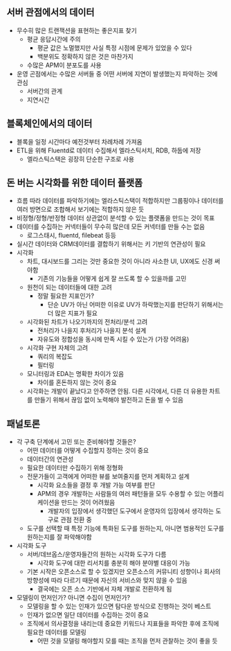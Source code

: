 ## 서버 관점에서의 데이터

* 무수히 많은 트랜잭션을 표현하는 좋은지표 찾기
  * 평균 응답시간에 주의
    * 평균 값은 노멀했지만 사실 특정 시점에 문제가 있었을 수 있다
    * 백분위도 정확하지 않은 것은 마찬가지
  * 수많은 APM이 분포도를 사용
* 운영 곤점에서는 수많은 서버들 중 어떤 서버에 지연이 발생했는지 파악하는 것에 관심
  * 서버간의 관계
  * 지연시간



## 블록체인에서의 데이터

* 블록을 일정 시간마다 예전것부터 차례차례 가져옴
* ETL을 위해 Fluentd로 데이터 수집해서 엘라스틱서치, RDB, 하둡에 저장
  * 엘라스틱스택은 굉장히 단순한 구조로 사용



## 돈 버는 시각화를 위한 데이터 플랫폼

- 흐름 따라 데이터를 파악하기에는 엘라스틱스택이 적합하지만 그룹핑이나 데이터를 여러 방면으로 조합해서 보기에는 적합하지 않은 듯
- 비정형/정형/반정형 데이터 상관없이 분석할 수 있는 플랫폼을 만드는 것이 목표
- 데이터를 수집하는 커넥터들이 무수히 많은데 모든 커넥터를 만들 수는 없음
  - 로그스태시, fluentd, filebeat 등등
- 실시간 데이터와 CRM데이터를 결합하기 위해서는 키 기반의 연관성이 필요
- 시각화
  - 차트, 대시보드를 그리는 것만 중요한 것이 아니라 사소한 UI, UX에도 신경 써야함
    - 기존의 기능들을 어떻게 쉽게 잘 쓰도록 할 수 있을까를 고민
  - 원천이 되는 데이터들에 대한 고려
    - 정말 필요한 지표인가?
      - 단순 UV가 아닌 어떠한 이유로 UV가 하락했는지를 판단하기 위해서는 더 많은 지표가 필요
  - 시각화된 차트가 나오기까지의 전처리/분석 고려
    - 전처리가 나을지 후처리가 나을지 분석 설계
    - 자유도와 정합성을 동시에 만족 시킬 수 있는가 (가장 어려움)
  - 시각화 구현 자체의 고려
    - 쿼리의 복잡도
    - 필터링
  - 모니터링과 EDA는 명확한 차이가 있음
    - 차이를 혼돈하지 않는 것이 중요
  - 시각화는 개발이 끝났다고 안주하면 안됨. 다른 시각에서, 다른 더 유용한 차트를 만들기 위해서 끊임 없이 노력해야 발전하고 돈을 벌 수 있음



## 패널토론

* 각 구축 단계에서 고민 또는 준비해야할 것들은?
  * 어떤 데이터를 어떻게 수집할지 정하는 것이 중요
  * 데이터간의 연관성
  * 필요한 데이터만 수집하기 위해 정형화
  * 전문가들이 고객에게 어떠한 뷰를 보여줄지를 먼저 계획하고 설계
    * 시각화 요소들을 결정 후 개발 가능 여부를 판단
    * APM의 경우 개발하는 사람들의 여러 패턴들을 모두 수용할 수 있는 어플리케이션을 만드는 것이 어려웠음
      * 개발자의 입장에서 생각했던 도구에서 운영자의 입장에서 생각하는 도구로 관점 전환 중
  * 도구를 선택할 때 특정 기능에 특화된 도구를 원하는지, 아니면 범용적인 도구를 원하는지를  잘 파악해야함
* 시각화 도구
  * 서버/데브옵스/운영자들간의 원하는 시각화 도구가 다름
    * 시각화 도구에 대한 리서치를 충분히 해야 분야별 대응이 가능
  * 기본 시작은 오픈소스로 할 수 있겠지만 오픈소스의 커뮤니티 성향이나 회사의 방향성에 따라 다르기 때문에 자신의 서비스와 맞지 않을 수 있음
    * 결국에는 오픈 소스 기반에서 자체 개발로 전환하게 됨
* 모델링이 먼저인가? 아니면 수집이 먼저인가?
  * 모델링을 할 수 있는 인재가 있으면 탐다운 방식으로 진행하는 것이 베스트
  * 인재가 없으면 일단 데이터를 수집하는 것이 중요
  * 조직에서 의사결정을 내리는데 중요한 키워드나 지표들을 파악한 후에 조직에 필요한 데이터를 모델링
    * 어떤 것을 모델링 해야할지 모를 때는 조직을 먼저 관찰하는 것이 좋을 듯

